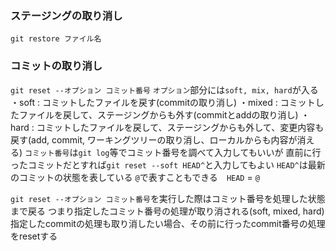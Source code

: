 ### ステージングの取り消し
`git restore ファイル名`

### コミットの取り消し
`git reset --オプション コミット番号`
`オプション`部分には`soft, mix, hard`が入る
・soft : コミットしたファイルを戻す(commitの取り消し)
・mixed  : コミットしたファイルを戻して、ステージングからも外す(commitとaddの取り消し)
・hard : コミットしたファイルを戻して、ステージングからも外して、変更内容も戻す(add, commit, ワーキングツリーの取り消し、ローカルからも内容が消える)
`コミット番号`は`git log`等でコミット番号を調べて入力してもいいが
直前に行ったコミットだとすれば`git reset --soft HEAD^`と入力してもよい
`HEAD^`は最新のコミットの状態を表している
`@`で表すこともできる　`HEAD` = `@`

`git reset --オプション コミット番号`を実行した際はコミット番号を処理した状態まで戻る
つまり指定したコミット番号の処理が取り消される(soft, mixed, hard)
指定したcommitの処理も取り消したい場合、その前に行ったcommit番号の処理をresetする
